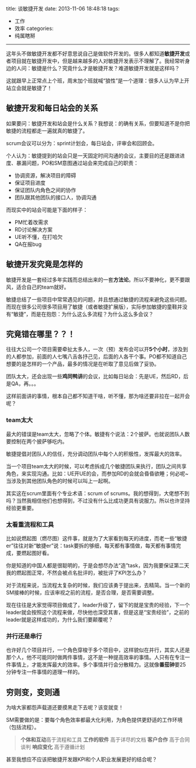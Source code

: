 title: 谈敏捷开发
date: 2013-11-06 18:48:18
tags:
- 工作
- 效率
categories:
- 纯属瞎掰
---

这年头不做敏捷开发都不好意思说自己是做软件开发的。很多人都知道**敏捷开发**或者项目就在敏捷开发中，但是越来越多的人对敏捷开发表示不理解了。我经常听身边的人问：敏捷是什么？究竟什么才是敏捷开发？难道敏捷开发就是这样吗？

这就跟早上正常点上个班，周末加个班就喊“狼性”是一个道理：很多人认为早上开站立会就是敏捷了！

## 敏捷开发和每日站会的关系

如果要问：敏捷开发和站会是什么关系？我想说：的确有关系，但要知道不是你把敏捷的流程都走一遍就真的敏捷了。

scrum会议可以分为：sprint计划会，每日站会，评审会和回顾会。

<!--more-->

个人认为：敏捷提到的站会只是一天固定时间沟通的会议，主要目的还是跟进进度、暴漏问题，PO和SM意图通过站会来完成自己的职责：

* 协调资源，解决项目的障碍
* 保证项目进度
* 保证团队内角色之间的协作
* 团队跟其他团队的接口人，协调沟通

而现实中的站会可能是下面的样子：

* PM忙着改需求
* RD讨论解决方案
* UE听不懂，在打哈欠
* QA在报bug

## 敏捷开发究竟是怎样的
敏捷开发是一套经过多年实践而总结出来的一套**方法论**。所以不要神化，更不要跟风，适合自己的team就好。

敏捷总结了一些项目中常常遇见的问题，并且想通过敏捷的流程来避免这些问题。而现在很多公司很多项目用了敏捷（或者敏捷扩展版），实际参加敏捷的童鞋并没有“敏捷”，而是在抱怨：为什么这么多流程？为什么这么多会议？

## 究竟错在哪里？？！
往往大公司一个项目需要牵扯太多人，一次（预）发布会可以开**5个小时**，涉及到的人都参加，前面的人七嘴八舌各抒己见，后面的人各干个事。PO都不知道自己想要的是怎样的一个产品，最多的情况是在听取了意见后做了妥协。

团队太大，还会出现一些**鸡同鸭讲**的会议，比如每日站会：先是UE，然后RD，后是QA，再。。。

这样前面讲的事情，根本自己都不知道干啥，听不懂，那为啥还要非拉在一起开会呢？

### team太大
最大的错误是team太大，忽略了个体。敏捷有个说法：2个披萨。也就说团队人数要控制在两个披萨够吃内。

敏捷提倡对团队人的信任，充分调动团队中每个人的积极性，发挥最大的效率。

当一个项目team太大的时候，可以考虑拆成几个敏捷团队来执行，团队之间共享角色，来实现沟通。比如：UE开UE的会，而参加RD的会就会昏昏欲睡；何必呢~当涉及到其他团队角色的时候可以叫上一起啊。

其实这在scrum里面有个专业术语：scrum of scrums。我的想得到，大佬想不到吗？当然我相信他们也想得到，不过没有什么比成功更具有说服力。所以也许坚持经验更重要。

### 太看重流程和工具
比如说燃起图（燃尽图）这件事，就是为了大家看到每天的进度，而老一些“敏捷er”往往对新“敏捷er”说：task要拆的够细，每天都有事情做，每天都有事情完成，要燃起图好看。

你是知道的中国人都是很聪明的，于是会想尽办法“造”task，因为我要保证第二天我的燃起图正常，不然会被点名批评的，被批评了KPI怎么办？

对于流程来说，当流程太复杂的时候，我们应该勇于提出来，去精简。当一个新的SM接棒的时候，应该审视之前的流程，是否合理，是否需要调整。

现在往往是大家觉得项目做成了，leader升级了，留下的就是宝贵的经验，下一个leader就会按照这个流程来做，尽快他也深受其害，但是这是“宝贵经验”，之前的leader就是这样成功的，为什么我们要颠覆呢？

### 并行还是串行
也许好几个项目并行，一个角色穿梭于多个项目中，这样貌似在并行，其实人还是那个人，他不可能同时做两件事情，这不是一种提高效率的事情。人只有在专注一件事情上，才能发挥最大的效率。多个事情并行会分散精力。这就像**番茄钟**要25分钟专注一件事情的道理一样的。

## 穷则变，变则通
为啥大家都怨声载道还要摸黑走下去呢？该变就变！

SM需要做的是：要每个角色效率都最大化利用，为角色提供更舒适的工作环境（包括流程）。

> **个体和互动**高于流程和工具
> **工作的软件** 高于详尽的文档
> **客户合作** 高于合同谈判
> **响应变化** 高于遵循计划

甚至我想应不应该把敏捷开发跟KPI和个人职业发展更好的结合呢？
